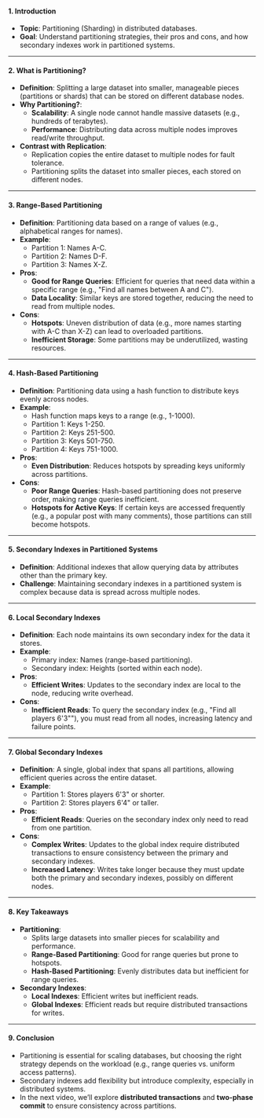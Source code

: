 
#### **1. Introduction**
- **Topic**: Partitioning (Sharding) in distributed databases.
- **Goal**: Understand partitioning strategies, their pros and cons, and how secondary indexes work in partitioned systems.

---

#### **2. What is Partitioning?**
- **Definition**: Splitting a large dataset into smaller, manageable pieces (partitions or shards) that can be stored on different database nodes.
- **Why Partitioning?**:
  - **Scalability**: A single node cannot handle massive datasets (e.g., hundreds of terabytes).
  - **Performance**: Distributing data across multiple nodes improves read/write throughput.
- **Contrast with Replication**:
  - Replication copies the entire dataset to multiple nodes for fault tolerance.
  - Partitioning splits the dataset into smaller pieces, each stored on different nodes.

---

#### **3. Range-Based Partitioning**
- **Definition**: Partitioning data based on a range of values (e.g., alphabetical ranges for names).
- **Example**:
  - Partition 1: Names A-C.
  - Partition 2: Names D-F.
  - Partition 3: Names X-Z.
- **Pros**:
  - **Good for Range Queries**: Efficient for queries that need data within a specific range (e.g., "Find all names between A and C").
  - **Data Locality**: Similar keys are stored together, reducing the need to read from multiple nodes.
- **Cons**:
  - **Hotspots**: Uneven distribution of data (e.g., more names starting with A-C than X-Z) can lead to overloaded partitions.
  - **Inefficient Storage**: Some partitions may be underutilized, wasting resources.

---

#### **4. Hash-Based Partitioning**
- **Definition**: Partitioning data using a hash function to distribute keys evenly across nodes.
- **Example**:
  - Hash function maps keys to a range (e.g., 1-1000).
  - Partition 1: Keys 1-250.
  - Partition 2: Keys 251-500.
  - Partition 3: Keys 501-750.
  - Partition 4: Keys 751-1000.
- **Pros**:
  - **Even Distribution**: Reduces hotspots by spreading keys uniformly across partitions.
- **Cons**:
  - **Poor Range Queries**: Hash-based partitioning does not preserve order, making range queries inefficient.
  - **Hotspots for Active Keys**: If certain keys are accessed frequently (e.g., a popular post with many comments), those partitions can still become hotspots.

---

#### **5. Secondary Indexes in Partitioned Systems**
- **Definition**: Additional indexes that allow querying data by attributes other than the primary key.
- **Challenge**: Maintaining secondary indexes in a partitioned system is complex because data is spread across multiple nodes.

---

#### **6. Local Secondary Indexes**
- **Definition**: Each node maintains its own secondary index for the data it stores.
- **Example**:
  - Primary index: Names (range-based partitioning).
  - Secondary index: Heights (sorted within each node).
- **Pros**:
  - **Efficient Writes**: Updates to the secondary index are local to the node, reducing write overhead.
- **Cons**:
  - **Inefficient Reads**: To query the secondary index (e.g., "Find all players 6'3""), you must read from all nodes, increasing latency and failure points.

---

#### **7. Global Secondary Indexes**
- **Definition**: A single, global index that spans all partitions, allowing efficient queries across the entire dataset.
- **Example**:
  - Partition 1: Stores players 6'3" or shorter.
  - Partition 2: Stores players 6'4" or taller.
- **Pros**:
  - **Efficient Reads**: Queries on the secondary index only need to read from one partition.
- **Cons**:
  - **Complex Writes**: Updates to the global index require distributed transactions to ensure consistency between the primary and secondary indexes.
  - **Increased Latency**: Writes take longer because they must update both the primary and secondary indexes, possibly on different nodes.

---

#### **8. Key Takeaways**
- **Partitioning**:
  - Splits large datasets into smaller pieces for scalability and performance.
  - **Range-Based Partitioning**: Good for range queries but prone to hotspots.
  - **Hash-Based Partitioning**: Evenly distributes data but inefficient for range queries.
- **Secondary Indexes**:
  - **Local Indexes**: Efficient writes but inefficient reads.
  - **Global Indexes**: Efficient reads but require distributed transactions for writes.

---

#### **9. Conclusion**
- Partitioning is essential for scaling databases, but choosing the right strategy depends on the workload (e.g., range queries vs. uniform access patterns).
- Secondary indexes add flexibility but introduce complexity, especially in distributed systems.
- In the next video, we’ll explore **distributed transactions** and **two-phase commit** to ensure consistency across partitions.

